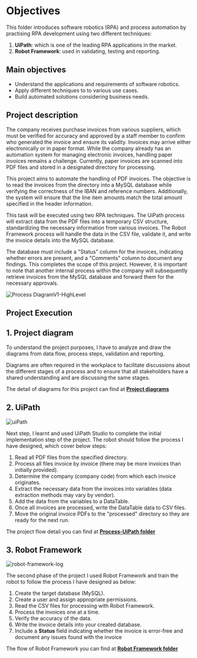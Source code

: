 # Objectives

This folder introduces software robotics (RPA) and process automation by practising RPA development using two different techniques: 
1. **UiPath**:  which is one of the leading RPA applications in the market.
2. **Robot Framework**: used in validating, testing and reporting. 

## Main objectives 

- Understand the applications and requirements of software robotics.
- Apply different techniques to to various use cases.
- Build automated solutions considering business needs.


## Project description

The company receives purchase invoices from various suppliers, which must be verified for accuracy and approved by a staff member to confirm who generated the invoice and ensure its validity. Invoices may arrive either electronically or in paper format. While the company already has an automation system for managing electronic invoices, handling paper invoices remains a challenge. Currently, paper invoices are scanned into PDF files and stored in a designated directory for processing.

This project aims to automate the handling of PDF invoices. The objective is to read the invoices from the directory into a MySQL database while verifying the correctness of the IBAN and reference numbers. Additionally, the system will ensure that the line item amounts match the total amount specified in the header information.

This task will be executed using two RPA techniques. The UiPath process will extract data from the PDF files into a temporary CSV structure, standardizing the necessary information from various invoices. The Robot Framework process will handle the data in the CSV file, validate it, and write the invoice details into the MySQL database.

The database must include a "Status" column for the invoices, indicating whether errors are present, and a "Comments" column to document any findings. This completes the scope of this project. However, it is important to note that another internal process within the company will subsequently retrieve invoices from the MySQL database and forward them for the necessary approvals.


![Process DiagramV1-HighLevel](https://github.com/user-attachments/assets/3bc5eb37-2bd1-4d16-b19c-66175956e13b)


## Project Execution
## 1. Project diagram
To understand the project purposes, I have to analyze and draw the diagrams from data flow, process steps, validation and reporting.

Diagrams are often required in the workplace to facilitate discussions about the different stages of a process and to ensure that all stakeholders have a shared understanding and are discussing the same stages.

The detail of diagrams for this project can find at **[Project diagrams](oftware-Robotics-and-process-automation/RPA-Project-Process-Diagram.drawio-Andy.pdf)**

## 2. UiPath

![uiPath](https://github.com/user-attachments/assets/18511319-8c7b-4ba4-ba75-0ebcebc0c509)


Next step, I learnt and used UiPath Studio to complete the initial implementation step of the project. The robot should follow the process I have designed, which cover below steps:

1. Read all PDF files from the specified directory.
2. Process all files invoice by invoice (there may be more invoices than initially provided).
3. Determine the company (company code) from which each invoice originates.
4. Extract the necessary data from the invoices into variables (data extraction methods may vary by vendor).
5. Add the data from the variables to a DataTable.
6. Once all invoices are processed, write the DataTable data to CSV files.
7. Move the original invoice PDFs to the "processed" directory so they are ready for the next run.

The project flow detail you can find at [**Process-UiPath folder**](https://github.com/andylovecloud/Automating-projects/tree/main/Software-Robotics-and-process-automation/Process-UiPath)

## 3. Robot Framework

![robot-framework-log](https://github.com/user-attachments/assets/d479223b-bd51-4c1d-9a50-ae88204be1a9)


The second phase of the project I used Robot Framework and train the robot to follow the process I have designed as below:

1. Create the target database (MySQL).
2. Create a user and assign appropriate permissions.
3. Read the CSV files for processing with Robot Framework.
4. Process the invoices one at a time.
5. Verify the accuracy of the data.
6. Write the invoice details into your created database.
7. Include a **Status** field indicating whether the invoice is error-free and document any issues found with the invoice

The flow of Robot Framework you can find at [**Robot Framework folder**]([https://github.com/andylovecloud/Automating-projects/tree/main/Software-Robotics-and-process-automation/Robot-Framework])

